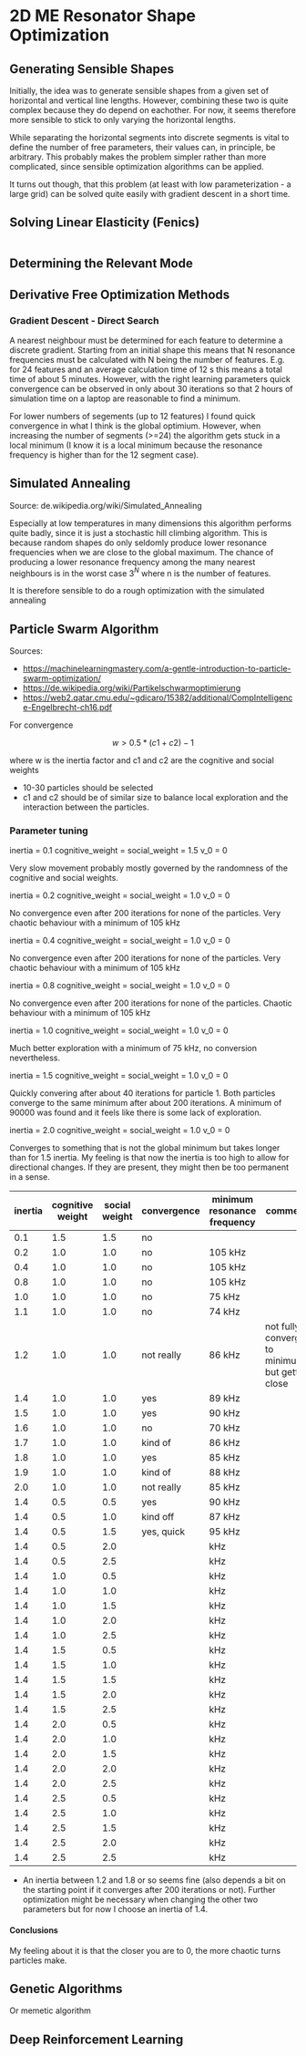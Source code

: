 # 2D ME Resonator Shape Optimization

## Generating Sensible Shapes

Initially, the idea was to generate sensible shapes from a given set of
horizontal and vertical line lengths. However, combining these two is quite
complex because they do depend on eachother. For now, it seems therefore more
sensible to stick to only varying the horizontal lengths.

While separating the horizontal segments into discrete segments is vital to
define the number of free parameters, their values can, in principle, be
arbitrary. This probably makes the problem simpler rather than more complicated,
since sensible optimization algorithms can be applied.

It turns out though, that this problem (at least with low parameterization - a
large grid) can be solved quite easily with gradient descent in a short time.

## Solving Linear Elasticity (Fenics)

```python

```

## Determining the Relevant Mode

## Derivative Free Optimization Methods

### Gradient Descent - Direct Search

A nearest neighbour must be determined for each feature to determine a discrete
gradient. Starting from an initial shape this means that N resonance frequencies
must be calculated with N being the number of features. E.g. for 24 features and
an average calculation time of 12 s this means a total time of about 5 minutes.
However, with the right learning parameters quick convergence can be observed in
only about 30 iterations so that 2 hours of simulation time on a laptop are
reasonable to find a minimum.

For lower numbers of segements (up to 12 features) I found quick convergence in
what I think is the global optimium. However, when increasing the number of
segments (>=24) the algorithm gets stuck in a local minimum (I know it is a
local minimum because the resonance frequency is higher than for the 12 segment
case).

## Simulated Annealing

Source: de.wikipedia.org/wiki/Simulated_Annealing

Especially at low temperatures in many dimensions this algorithm performs quite
badly, since it is just a stochastic hill climbing algorithm. This is because random shapes do
only seldomly produce lower resonance frequencies when we are close to the
global maximum. The chance of producing a lower resonance frequency among the
many nearest neighbours is in the worst case 3$^N$ where n is the number of features.

It is therefore sensible to do a rough optimization with the simulated annealing

## Particle Swarm Algorithm

Sources:

- https://machinelearningmastery.com/a-gentle-introduction-to-particle-swarm-optimization/
- https://de.wikipedia.org/wiki/Partikelschwarmoptimierung
- https://web2.qatar.cmu.edu/~gdicaro/15382/additional/CompIntelligence-Engelbrecht-ch16.pdf

For convergence

$$w > 0.5 * (c1 + c2) − 1$$

where w is the inertia factor and c1 and c2 are the cognitive and social weights

- 10-30 particles should be selected
- c1 and c2 should be of similar size to balance local exploration and the interaction between the particles.

### Parameter tuning

inertia = 0.1
cognitive_weight = social_weight = 1.5
v_0 = 0

Very slow movement probably mostly governed by the randomness of the cognitive and social weights.

inertia = 0.2
cognitive_weight = social_weight = 1.0
v_0 = 0

No convergence even after 200 iterations for none of the particles. Very chaotic behaviour with a minimum of 105 kHz

inertia = 0.4
cognitive_weight = social_weight = 1.0
v_0 = 0

No convergence even after 200 iterations for none of the particles. Very chaotic behaviour with a minimum of 105 kHz

inertia = 0.8
cognitive_weight = social_weight = 1.0
v_0 = 0

No convergence even after 200 iterations for none of the particles. Chaotic behaviour with a minimum of 105 kHz

inertia = 1.0
cognitive_weight = social_weight = 1.0
v_0 = 0

Much better exploration with a minimum of 75 kHz, no conversion nevertheless.

inertia = 1.5
cognitive_weight = social_weight = 1.0
v_0 = 0

Quickly convering after about 40 iterations for particle 1. Both particles
converge to the same minimum after about 200 iterations. A minimum of 90000 was
found and it feels like there is some lack of exploration.

inertia = 2.0
cognitive_weight = social_weight = 1.0
v_0 = 0

Converges to something that is not the global minimum but takes longer than for
1.5 inertia. My feeling is that now the inertia is too high to allow for
directional changes. If they are present, they might then be too permanent in a
sense.

| inertia | cognitive weight | social weight | convergence | minimum resonance frequency | comments                                          |
| ------- | ---------------- | ------------- | ----------- | --------------------------- | ------------------------------------------------- |
| 0.1     | 1.5              | 1.5           | no          |                             |                                                   |
| 0.2     | 1.0              | 1.0           | no          | 105 kHz                     |                                                   |
| 0.4     | 1.0              | 1.0           | no          | 105 kHz                     |                                                   |
| 0.8     | 1.0              | 1.0           | no          | 105 kHz                     |                                                   |
| 1.0     | 1.0              | 1.0           | no          | 75 kHz                      |                                                   |
| 1.1     | 1.0              | 1.0           | no          | 74 kHz                      |                                                   |
| 1.2     | 1.0              | 1.0           | not really  | 86 kHz                      | not fully converging to minimum but getting close |
| 1.4     | 1.0              | 1.0           | yes         | 89 kHz                      |                                                   |
| 1.5     | 1.0              | 1.0           | yes         | 90 kHz                      |                                                   |
| 1.6     | 1.0              | 1.0           | no          | 70 kHz                      |                                                   |
| 1.7     | 1.0              | 1.0           | kind of     | 86 kHz                      |                                                   |
| 1.8     | 1.0              | 1.0           | yes         | 85 kHz                      |                                                   |
| 1.9     | 1.0              | 1.0           | kind of     | 88 kHz                      |                                                   |
| 2.0     | 1.0              | 1.0           | not really  | 85 kHz                      |                                                   |
| 1.4     | 0.5              | 0.5           | yes         | 90 kHz                      |                                                   |
| 1.4     | 0.5              | 1.0           | kind off    | 87 kHz                      |                                                   |
| 1.4     | 0.5              | 1.5           | yes, quick  | 95 kHz                      |                                                   |
| 1.4     | 0.5              | 2.0           |             | kHz                         |                                                   |
| 1.4     | 0.5              | 2.5           |             | kHz                         |                                                   |
| 1.4     | 1.0              | 0.5           |             | kHz                         |                                                   |
| 1.4     | 1.0              | 1.0           |             | kHz                         |                                                   |
| 1.4     | 1.0              | 1.5           |             | kHz                         |                                                   |
| 1.4     | 1.0              | 2.0           |             | kHz                         |                                                   |
| 1.4     | 1.0              | 2.5           |             | kHz                         |                                                   |
| 1.4     | 1.5              | 0.5           |             | kHz                         |                                                   |
| 1.4     | 1.5              | 1.0           |             | kHz                         |                                                   |
| 1.4     | 1.5              | 1.5           |             | kHz                         |                                                   |
| 1.4     | 1.5              | 2.0           |             | kHz                         |                                                   |
| 1.4     | 1.5              | 2.5           |             | kHz                         |                                                   |
| 1.4     | 2.0              | 0.5           |             | kHz                         |                                                   |
| 1.4     | 2.0              | 1.0           |             | kHz                         |                                                   |
| 1.4     | 2.0              | 1.5           |             | kHz                         |                                                   |
| 1.4     | 2.0              | 2.0           |             | kHz                         |                                                   |
| 1.4     | 2.0              | 2.5           |             | kHz                         |                                                   |
| 1.4     | 2.5              | 0.5           |             | kHz                         |                                                   |
| 1.4     | 2.5              | 1.0           |             | kHz                         |                                                   |
| 1.4     | 2.5              | 1.5           |             | kHz                         |                                                   |
| 1.4     | 2.5              | 2.0           |             | kHz                         |                                                   |
| 1.4     | 2.5              | 2.5           |             | kHz                         |                                                   |

- An inertia between 1.2 and 1.8 or so seems fine (also depends a bit on the starting point if it converges after 200 iterations or not). Further optimization might be necessary when changing the other two parameters but for now I choose an inertia of 1.4.

#### Conclusions

My feeling about it is that the closer you are to 0, the more chaotic turns particles make.

## Genetic Algorithms

Or memetic algorithm

## Deep Reinforcement Learning
